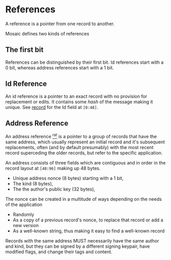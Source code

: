 # References

A reference is a pointer from one record to another.

Mosaic defines two kinds of references

## The first bit

References can be distinguished by their first bit. Id references start with a 0 bit,
whereas address references start with a 1 bit.

## Id Reference

An <t>id reference</t> is a pointer to an exact record with no provision for
replacement or edits. It contains some *hash* of the message making it
unique. See [record](record.md) for the Id field at `[0:48]`.

## Address Reference

An <t>address reference</t> [<sup>rat</sup>](rationale.md#references)
is a pointer to a group of records that have the same
address, which usually represent an initial record and it's subsequent
replacements, often (and by default presumably) with the most recent record
superceding the older records, but refer to the specific application.

An address consists of three fields which are contiguous and in order in the
record layout at `[48:96]` making up 48 bytes.

* Unique address nonce (8 bytes) starting with a 1 bit,
* The kind (8 bytes),
* The the author's public key (32 bytes),

The nonce can be created in a multitude of ways depending on the needs of the
application

* Randomly
* As a copy of a previous record's nonce, to replace that record or add a
  new version
* As a well-known string, thus making it easy to find a well-known record

Records with the same address MUST necessarily have the same author and kind,
but they can be signed by a different signing keypair, have modified flags,
and change their tags and content.

